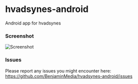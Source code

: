# hvadsynes-android
Android app for hvadsynes

### Screenshot
![Screenshot](https://github.com/skipperbent/hvadsynes-android/blob/master/screenshot3.gif?raw=true)

### Issues
Please report any issues you might encounter here:
https://github.com/BenjaminMedia/hvadsynes-android/issues
